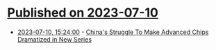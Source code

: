 # [Published on 2023-07-10](index.md)

* [2023-07-10, 15:24:00](https://slashdot.org/story/23/07/10/1523250/chinas-struggle-to-make-advanced-chips-dramatized-in-new-series?utm_source=rss1.0mainlinkanon&utm_medium=feed) - [China's Struggle To Make Advanced Chips Dramatized in New Series](https://slashdot.org/story/23/07/10/1523250/chinas-struggle-to-make-advanced-chips-dramatized-in-new-series?utm_source=rss1.0mainlinkanon&utm_medium=feed)
